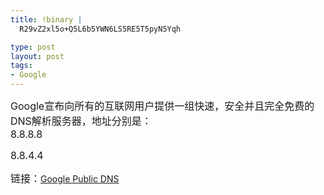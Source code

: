 ```yaml
--- 
title: !binary |
  R29vZ2xl5o+Q5L6b5YWN6LS5RE5T5pyN5Yqh

type: post
layout: post
tags: 
- Google
---
```

<span style="font-size:medium;">Google宣布向所有的互联网用户提供一组快速，安全并且完全免费的DNS解析服务器，地址分别是：<br />8.8.8.8 <br /></span><p><span style="font-size:medium;">8.8.4.4 <br /></span></p><p><span style="font-size:medium;">链接：</span><a target="_blank" href="http://code.google.com/intl/zh-CN/speed/public-dns/">Google Public DNS</a></p><p></p>

